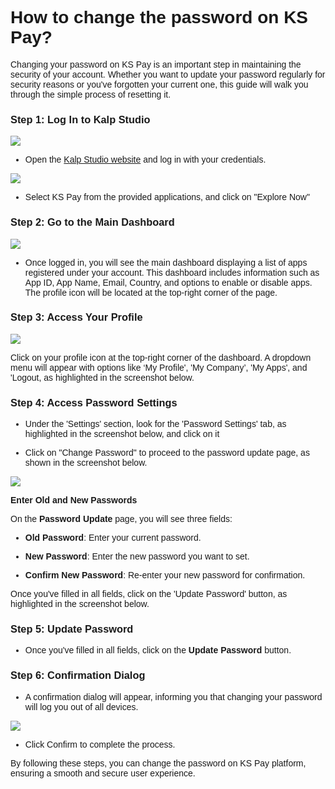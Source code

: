 <style>  body { font-family: "Source Sans 3", sans-serif!important; }</style>
<link href="https://fonts.googleapis.com/css2?family=Source+Sans+3:ital,wght@0,200..900;1,200..900&display=swap" rel="stylesheet">    
<link rel="stylesheet" href="https://fonts.googleapis.com/icon?family=Material+Icons">

# How to change the password on KS Pay?

Changing your password on KS Pay is an important step in maintaining the security of your account. Whether you want to update your password regularly for security reasons or you've forgotten your current one, this guide will walk you through the simple process of resetting it.

### Step 1: Log In to Kalp Studio

![](https://docs-images-kalp-studio.s3.ap-south-1.amazonaws.com/Audit/KSPAY+pswdchange/pc1.jpg)

-   Open the [Kalp Studio website](https://console.kalp.studio/) and log in with your credentials. 

![](https://docs-images-kalp-studio.s3.ap-south-1.amazonaws.com/Audit/KSPAY+pswdchange/pc2.jpg)

- Select KS Pay from the provided applications, and click on "Explore Now"
    

### Step 2: Go to the Main Dashboard

![](https://docs-images-kalp-studio.s3.ap-south-1.amazonaws.com/Audit/KSPAY+pswdchange/pc3.jpg)

-   Once logged in, you will see the main dashboard displaying a list of apps registered under your account. This dashboard includes information such as App ID, App Name, Email, Country, and options to enable or disable apps. The profile icon will be located at the top-right corner of the page.

### Step 3: Access Your Profile

![](https://docs-images-kalp-studio.s3.ap-south-1.amazonaws.com/Audit/KSPAY+pswdchange/pc4.jpg)

Click on your profile icon at the top-right corner of the dashboard. A dropdown menu will appear with options like ‘My Profile', 'My Company’, 'My Apps', and 'Logout, as highlighted in the screenshot below.

### Step 4: Access Password Settings

- Under the 'Settings' section, look for the 'Password Settings' tab, as highlighted in the screenshot below, and click on it

- Click on "Change Password" to proceed to the password update page, as shown in the screenshot below.
    
![](https://docs-images-kalp-studio.s3.ap-south-1.amazonaws.com/KS+Pay+articles+stg/change+password/cp3.png)



**Enter Old and New Passwords**

On the **Password Update** page, you will see three fields:

-   **Old Password**: Enter your current password.
    
-   **New Password**: Enter the new password you want to set.
    
-   **Confirm New Password**: Re-enter your new password for confirmation.

Once you've filled in all fields, click on the 'Update Password' button, as highlighted in the screenshot below.



### Step 5: Update Password

-   Once you've filled in all fields, click on the **Update Password** button.

### Step 6: Confirmation Dialog

- A confirmation dialog will appear, informing you that changing your password will log you out of all devices.

![](https://docs-images-kalp-studio.s3.ap-south-1.amazonaws.com/KS+Pay+articles+stg/change+password/cp4.png)

- Click Confirm to complete the process.
    

By following these steps, you can change the password on KS Pay platform, ensuring a smooth and secure user experience.

